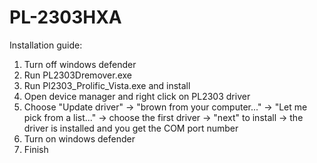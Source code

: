 # PL-2303HXA

Installation guide: 

1. Turn off windows defender
2. Run PL2303Dremover.exe
3. Run Pl2303_Prolific_Vista.exe and install
4. Open device manager and right click on PL2303 driver
5. Choose "Update driver" -> "brown from your computer..." -> "Let me pick from a list..." -> choose the first driver -> "next" to install -> the driver is installed and you get the COM port number
6. Turn on windows defender
7. Finish
